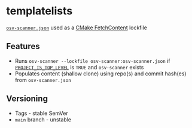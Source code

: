 # templatelists

[`osv-scanner.json`](https://google.github.io/osv-scanner/supported-languages-and-lockfiles/#custom-lockfiles) used as a [CMake FetchContent](https://cmake.org/cmake/help/latest/module/FetchContent.html) lockfile

## Features

- Runs `osv-scanner --lockfile osv-scanner:osv-scanner.json` if [`PROJECT_IS_TOP_LEVEL`](https://cmake.org/cmake/help/latest/variable/PROJECT_IS_TOP_LEVEL.html) is `TRUE` and `osv-scanner` exists
- Populates content (shallow clone) using repo(s) and commit hash(es) from `osv-scanner.json`

## Versioning

- Tags - stable SemVer
- `main` branch - unstable
